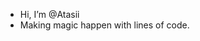- Hi, I’m @Atasii
- Making magic happen with lines of code.

<!---
Atasii/Atasii is a ✨ special ✨ repository because its `README.md` (this file) appears on your GitHub profile.
You can click the Preview link to take a look at your changes.
--->
